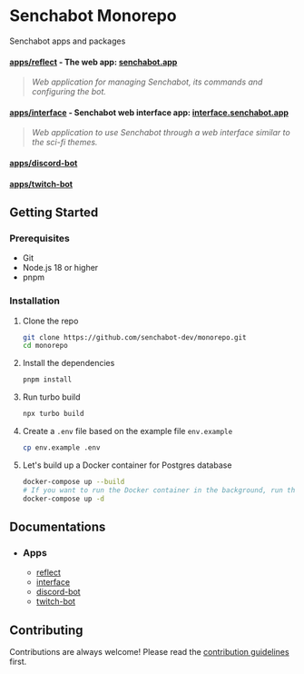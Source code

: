 # Senchabot Monorepo
Senchabot apps and packages

#### [apps/reflect](./apps/reflect) - The web app: [senchabot.app](https://senchabot.app/)
> _Web application for managing Senchabot, its commands and configuring the bot._ 
#### [apps/interface](./apps/interface) - Senchabot web interface app: [interface.senchabot.app](https://interface.senchabot.app/)
> _Web application to use Senchabot through a web interface similar to the sci-fi themes._
#### [apps/discord-bot](./apps/discord-bot)
#### [apps/twitch-bot](./apps/twitch-bot)

## Getting Started
### Prerequisites
* Git
* Node.js 18 or higher
* pnpm

### Installation

1. Clone the repo

   ```sh
   git clone https://github.com/senchabot-dev/monorepo.git
   cd monorepo
   ```

2. Install the dependencies

   ```sh
   pnpm install
   ```

3. Run turbo build

   ```sh
   npx turbo build
   ```

4. Create a `.env` file based on the example file `env.example`

   ```sh
   cp env.example .env
   ```

5. Let's build up a Docker container for Postgres database

   ```sh
   docker-compose up --build
   # If you want to run the Docker container in the background, run this command instead of the command above:
   docker-compose up -d
   ```

## Documentations
- ### Apps
   * [reflect](./apps/reflect/README.md)
   * [interface](./apps/interface/README.md)
   * [discord-bot](./apps/discord-bot/README.md)
   * [twitch-bot](./apps/twitch-bot/README.md)

## Contributing
Contributions are always welcome! Please read the [contribution guidelines](./CONTRIBUTING.md) first.
